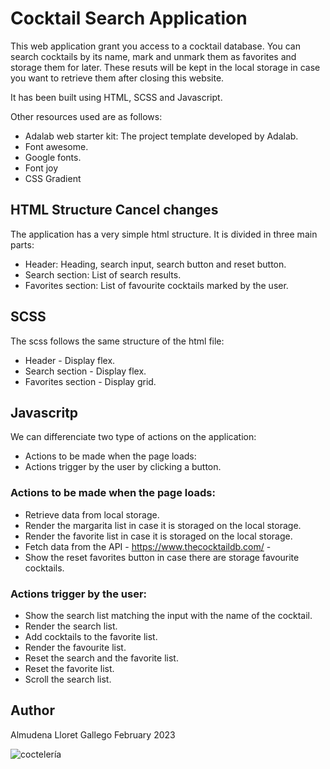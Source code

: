 # Cocktail Search Application

This web application grant you access to a cocktail database. You can search cocktails by its name, mark and unmark them as favorites and storage them for later. These resuts will be kept in the local storage in case you want to retrieve them after closing this website. 

It has been built using HTML, SCSS and Javascript. 

Other resources used are as follows:  
- Adalab web starter kit: The project template developed by Adalab. 
- Font awesome. 
- Google fonts. 
- Font joy 
- CSS Gradient

## HTML Structure Cancel changes

The application has a very simple html structure. It is divided in three main parts: 
- Header: Heading, search input, search button and reset button. 
- Search section: List of search results. 
- Favorites section: List of favourite cocktails marked by the user. 

## SCSS 

The scss follows the same structure of the html file: 

- Header - Display flex. 
- Search section - Display flex. 
- Favorites section - Display grid. 


## Javascritp 

We can differenciate two type of actions on the application: 

- Actions to be made when the page loads: 
- Actions trigger by the user by clicking a button. 

### Actions to be made when the page loads: 

- Retrieve data from local storage. 
- Render the margarita list in case it is storaged on the local storage. 
- Render the favorite list in case it is storaged on the local storage. 
- Fetch data from the  API - https://www.thecocktaildb.com/ -
- Show the reset favorites button in case there are storage favourite cocktails. 

### Actions trigger by the user:
- Show the search list matching the input with the name of the cocktail. 
- Render the search list. 
- Add cocktails to the favorite list. 
- Render the favourite list. 
- Reset the search and the favorite list. 
- Reset the favorite list.
- Scroll the search list.

## Author 

Almudena Lloret Gallego
February 2023

![coctelería](https://user-images.githubusercontent.com/121821529/228499719-dc58096d-c440-4433-9826-ada55a519fbb.jpeg)
